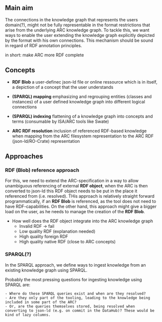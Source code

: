 ## Main aim

The connections in the knowledge graph that represents the users domain(?), might not be fully representable in the format restrictions that arise from the underlying ARC knowledge graph. 
To tackle this, we want ways to enable the user extending the knowledge graph explicitly depicted by the format with his own connections. This mechanism should be sound in regard of RDF annotation principles. 

in short: make ARC more RDF complete 

## Concepts

- **RDF Blob** a user-definec json-ld file or online ressource which is in itself, a depiction of a concept that the user understands

- **(SPARQL) mapping** emphasizing and regrouping entities (classes and instances) of a user defined knowledge graph into different logical connections

- **(SPARQL) indexing** flattening of a knowledge graph into concepts and terms (consumable by ISA/ARC tools like Swate)

- **ARC RDF resolution** inclusion of referenced RDF-based knowledge when mapping from the ARC filesystem representation to the ARC RDF (json-ld/RO-Crate) representation

## Approaches

### RDF (Blob) reference approach

For this, we need to extend the ARC-specification in a way to allow unambiguous referencing of external **RDF object**, when the ARC is then converted to json-ld this RDF object needs to be put in the place it referenced from (i.e. resolved). THis approach is relatively straight forward programmatically, if an **RDF Blob** is referenced, as the tool does not need to have RDF-capabilities. On the other hand, this approach might give a bigger load on the user, as he needs to manage the creation of the **RDF Blob**. 
    
- How well does the RDF object integrate into the ARC knowledge graph
  - Invalid RDF -> fail
  - Low quality RDF (explanation needed)
  - High quality foreign RDF
  - High quality native RDF (close to ARC concepts)

### SPARQL(?)

In the SPARQL approach, we define ways to ingest knowledge from an existing knowledge graph using SPARQL.

Probably the most pressing questions for ingesting knowledge using SPARQL are:

    - Where do these SPARQL queries exist and when are they resolved?
    - Are they only part of the tooling, leading to the knowledge being included in some part of the ARC? 
    - Or, are the queries themselves stored, being resolved when converting to json-ld (e.g. on commit in the DataHub)? These would be kind of lazy columns.
